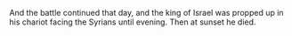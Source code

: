 And the battle continued that day, and the king of Israel was propped up in his chariot facing the Syrians until evening. Then at sunset he died.
